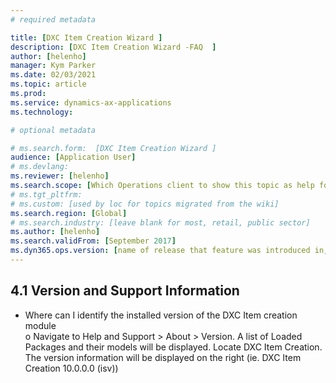 ```yaml
---
# required metadata

title: [DXC Item Creation Wizard ]
description: [DXC Item Creation Wizard -FAQ  ]
author: [helenho]
manager: Kym Parker
ms.date: 02/03/2021
ms.topic: article
ms.prod: 
ms.service: dynamics-ax-applications
ms.technology: 

# optional metadata

# ms.search.form:  [DXC Item Creation Wizard ]
audience: [Application User]
# ms.devlang: 
ms.reviewer: [helenho]
ms.search.scope: [Which Operations client to show this topic as help for, to be set by content strategist, see list here: https://microsoft.sharepoint.com/teams/DynDoc/_layouts/15/WopiFrame.aspx?sourcedoc={23419e1c-eb64-42e9-aa9b-79875b428718}&action=edit&wd=target%28Core%20Dynamics%20AX%20CP%20requirements%2Eone%7C4CC185C0%2DEFAA%2D42CD%2D94B9%2D8F2A45E7F61A%2FVersions%20list%20for%20docs%20topics%7CC14BE630%2D5151%2D49D6%2D8305%2D554B5084593C%2F%29]
# ms.tgt_pltfrm: 
# ms.custom: [used by loc for topics migrated from the wiki]
ms.search.region: [Global]
# ms.search.industry: [leave blank for most, retail, public sector]
ms.author: [helenho]
ms.search.validFrom: [September 2017]
ms.dyn365.ops.version: [name of release that feature was introduced in, see list here: https://microsoft.sharepoint.com/teams/DynDoc/_layouts/15/WopiFrame.aspx?sourcedoc={23419e1c-eb64-42e9-aa9b-79875b428718}&action=edit&wd=target%28Core%20Dynamics%20AX%20CP%20requirements%2Eone%7C4CC185C0%2DEFAA%2D42CD%2D94B9%2D8F2A45E7F61A%2FVersions%20list%20for%20docs%20topics%7CC14BE630%2D5151%2D49D6%2D8305%2D554B5084593C%2F%29]
---
```


## 4.1	Version and Support Information
- 	Where can I identify the installed version of the DXC Item creation module
<br>  o	Navigate to Help and Support > About > Version.  A list of Loaded Packages and their models will be displayed.  Locate DXC Item Creation. The version information will be displayed on the right (ie. DXC Item Creation 10.0.0.0 (isv))
